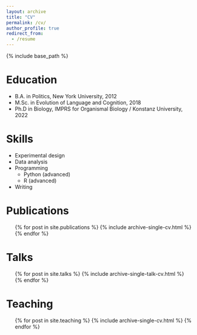 ```yaml
---
layout: archive
title: "CV"
permalink: /cv/
author_profile: true
redirect_from:
  - /resume
---
```


{% include base_path %}

Education
======
* B.A. in Politics, New York University, 2012
* M.Sc. in Evolution of Language and Cognition, 2018
* Ph.D in Biology, IMPRS for Organismal Biology / Konstanz University, 2022

Skills
======
* Experimental design
* Data analysis
* Programming
  * Python (advanced)
  * R (advanced)
* Writing

Publications
======
  <ul>{% for post in site.publications %}
    {% include archive-single-cv.html %}
  {% endfor %}</ul>

Talks
======
  <ul>{% for post in site.talks %}
    {% include archive-single-talk-cv.html %}
  {% endfor %}</ul>

Teaching
======
  <ul>{% for post in site.teaching %}
    {% include archive-single-cv.html %}
  {% endfor %}</ul>
